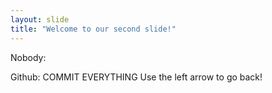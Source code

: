 ```yaml
---
layout: slide
title: "Welcome to our second slide!"
---
```

Nobody:

Github: COMMIT EVERYTHING
Use the left arrow to go back!
